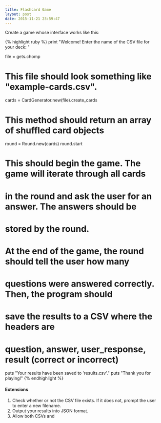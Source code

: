 ```yaml
---
title: Flashcard Game
layout: post
date: 2015-11-21 23:59:47
---
```


Create a game whose interface works like this:

{% highlight ruby %}
print "Welcome! Enter the name of the CSV file for your deck: "

file = gets.chomp
# This file should look something like "example-cards.csv".

cards = CardGenerator.new(file).create_cards
# This method should return an array of shuffled card objects

round = Round.new(cards)
round.start
# This should begin the game. The game will iterate through all cards 
# in the round and ask the user for an answer. The answers should be
# stored by the round.

# At the end of the game, the round should tell the user how many
# questions were answered correctly. Then, the program should
# save the results to a CSV where the headers are 
# question, answer, user_response, result (correct or incorrect)

puts "Your results have been saved to 'results.csv'."
puts "Thank you for playing!"
{% endhighlight %}

#### Extensions

1. Check whether or not the CSV file exists. If it does not, prompt the user to enter a new filename. 
1. Output your results into JSON format. 
1. Allow both CSVs and 